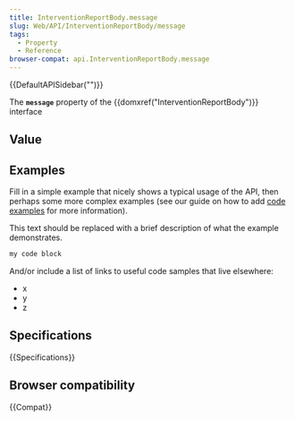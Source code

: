 ```yaml
---
title: InterventionReportBody.message
slug: Web/API/InterventionReportBody/message
tags:
  - Property
  - Reference
browser-compat: api.InterventionReportBody.message
---
```

{{DefaultAPISidebar("")}}

The **`message`** property of the {{domxref("InterventionReportBody")}} interface 

## Value



## Examples

Fill in a simple example that nicely shows a typical usage of the API, then perhaps some more complex examples (see our guide on how to add [code examples](/en-US/docs/MDN/Contribute/Structures/Code_examples) for more information).

This text should be replaced with a brief description of what the example demonstrates.

```js
my code block
```

And/or include a list of links to useful code samples that live elsewhere:

*   x
*   y
*   z

## Specifications

{{Specifications}}

## Browser compatibility

{{Compat}}


